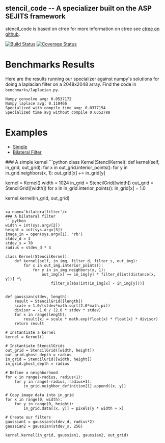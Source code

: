 stencil_code -- A specializer built on the ASP SEJITS framework
-------

stencil_code is based on ctree
for more information on ctree see [ctree on github](http://github.com/ucb-sejits/ctree>).

[![Build Status](https://travis-ci.org/ucb-sejits/stencil_code.svg?branch=master)](https://travis-ci.org/ucb-sejits/stencil_code)
[![Coverage Status](https://coveralls.io/repos/ucb-sejits/stencil_code/badge.png?branch=master)](https://coveralls.io/r/ucb-sejits/stencil_code?branch=master)

Benchmarks Results
==================
Here are the results running our specializer against numpy's solutions for doing 
a laplacian filter on a 2048x2048 array.  Find the code in `benchmarks/laplacian.py`.
```
Numpy convolve avg: 0.0537172
Numpy laplace avg: 0.110466
Specialized with compile time avg: 0.0377154
Specialized time avg without compile 0.0352788
```

Examples
=============
* [Simple](#simple)  
* [Bilateral Filter](#bilateralfilter)

<a name='simple'/>
### A simple kernel
```python
class Kernel(StencilKernel):
    def kernel(self, in_grid, out_grid):
        for x in out_grid.interior_points():
            for y in in_grid.neighbors(x, 1):
                out_grid[x] += in_grid[y]

kernel = Kernel()
width = 1024
in_grid = StencilGrid([width])
out_grid = StencilGrid([width])
for x in in_grid.interior_points():
    in_grid[x] = 1.0

kernel.kernel(in_grid, out_grid)
```

<a name='bilateralfilter'/>
### A bilateral filter
```python
width = int(sys.argv[2])
height = int(sys.argv[3])
image_in = open(sys.argv[1], 'rb')
stdev_d = 3
stdev_s = 70
radius = stdev_d * 3

class Kernel(StencilKernel):
    def kernel(self, in_img, filter_d, filter_s, out_img):
        for x in out_img.interior_points():
            for y in in_img.neighbors(x, 1):
                out_img[x] += in_img[y] * filter_d[int(distance(x, y))] *\
                    filter_s[abs(int(in_img[x] - in_img[y]))]


def gaussian(stdev, length):
    result = StencilGrid([length])
    scale = 1.0/(stdev*math.sqrt(2.0*math.pi))
    divisor = -1.0 / (2.0 * stdev * stdev)
    for x in range(length):
        result[x] = scale * math.exp(float(x) * float(x) * divisor)
    return result

# Instantiate a kernel
kernel = Kernel()

# Instantiate StencilGrids
out_grid = StencilGrid([width, height])
out_grid.ghost_depth = radius
in_grid = StencilGrid([width, height])
in_grid.ghost_depth = radius

# Define a neighborhood
for x in range(-radius, radius+1):
    for y in range(-radius, radius+1):
        in_grid.neighbor_definition[1].append((x, y))

# Copy image data into in_grid
for x in range(0, width):
    for y in range(0, height):
        in_grid.data[(x, y)] = pixels[y * width + x]

# Create our filters
gaussian1 = gaussian(stdev_d, radius*2)
gaussian2 = gaussian(stdev_s, 256)

kernel.kernel(in_grid, gaussian1, gaussian2, out_grid)
```
